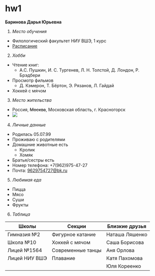# hw1
**Баринова Дарья Юрьевна**
1.  *Место обучения*
  - Филологический факультет НИУ ВШЭ, 1 курс
  - [Расписание](https://www.hse.ru/ba/philology/timetable?fromdate=2018.01.22&todate=2018.01.27&groupoid=7213&receiverType=3&timetable-courses=1&timetable-groups=7213)
2. *Хобби*
  - Чтение книг:
    + А.С. Пушкин, И. С. Тургенев, Л. Н. Толстой, Д. Лондон, Р. Брэдбери
  - Просмотр фильмов
    + Д. Кэмерон, Т. Бёртон, Э. Рязанов, Л. Гайдай
  - Хоккей с мячом
3. *Место жительства*
  - Россия, ~~Москва~~, Московская область, г. Красногорск
  - ![](http://stekloton-center.ru/img/gallery/11/1.jpg)
4. *Личные данные*
  - Родилась 05.07.99
  - Проживаю с родителями
  - Домашние животные есть
    + Кролик
    + Хомяк
  - Братья/сестры есть
  - Номер телефона: +7(962)975-47-27
  - Почта: <9629754727@bk.ru>
5. *Любимая еда*
  - Пицца
  - Мясо
  - Суши
  - Фрукты
  6. *Таблица*
 
| Школы         |  Секции            | Близкие друзья   |
|---------------|--------------------|------------------|
| Гимназия №2   |  Фигурное катание  | Наташа Ляшенко   |
| Школа №10     |  Хоккей с мячом    | Саша Борисова    | 
| Лицей №1564   |  Современные танцы | Аня Орлова       |
| Лицей НИУ ВШЭ |  Плавание          | Катя Пахомова    |
|               |                    | Юля Кореенко     |

